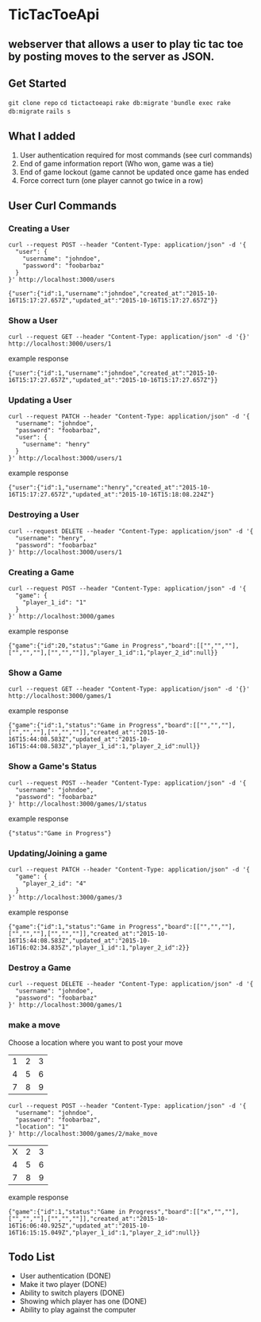# TicTacToeApi

## webserver that allows a user to play tic tac toe by posting moves to the server as JSON.

## Get Started
`git clone repo`
`cd tictactoeapi`
`rake db:migrate`
`'bundle exec rake db:migrate`
`rails s`

## What I added
1. User authentication required for most commands (see curl commands)
2. End of game information report (Who won, game was a tie)
3. End of game lockout (game cannot be updated once game has ended
4. Force correct turn (one player cannot go twice in a row)


## User Curl Commands

### Creating a User

```
curl --request POST --header "Content-Type: application/json" -d '{
  "user": {
    "username": "johndoe",
    "password": "foobarbaz"
  }
}' http://localhost:3000/users
```

```
{"user":{"id":1,"username":"johndoe","created_at":"2015-10-16T15:17:27.657Z","updated_at":"2015-10-16T15:17:27.657Z"}}
```

### Show a User

```
curl --request GET --header "Content-Type: application/json" -d '{}' http://localhost:3000/users/1
```

example response
```
{"user":{"id":1,"username":"johndoe","created_at":"2015-10-16T15:17:27.657Z","updated_at":"2015-10-16T15:17:27.657Z"}}
```


### Updating a User

```
curl --request PATCH --header "Content-Type: application/json" -d '{
  "username": "johndoe",
  "password": "foobarbaz",
  "user": {
    "username": "henry"
  }
}' http://localhost:3000/users/1
```

example response
```
{"user":{"id":1,"username":"henry","created_at":"2015-10-16T15:17:27.657Z","updated_at":"2015-10-16T15:18:08.224Z"}
```

### Destroying a User

```
curl --request DELETE --header "Content-Type: application/json" -d '{
  "username": "henry",
  "password": "foobarbaz"
}' http://localhost:3000/users/1
```

### Creating a Game

```
curl --request POST --header "Content-Type: application/json" -d '{
  "game": {
    "player_1_id": "1"
  }
}' http://localhost:3000/games
```

example response
```
{"game":{"id":20,"status":"Game in Progress","board":[["","",""],["","",""],["","",""]],"player_1_id":1,"player_2_id":null}}
```

### Show a Game

```
curl --request GET --header "Content-Type: application/json" -d '{}' http://localhost:3000/games/1
```

example response
```
{"game":{"id":1,"status":"Game in Progress","board":[["","",""],["","",""],["","",""]],"created_at":"2015-10-16T15:44:08.583Z","updated_at":"2015-10-16T15:44:08.583Z","player_1_id":1,"player_2_id":null}}
```

### Show a Game's Status

```
curl --request POST --header "Content-Type: application/json" -d '{
  "username": "johndoe",
  "password": "foobarbaz"
}' http://localhost:3000/games/1/status
```

example response
```
{"status":"Game in Progress"}
```

### Updating/Joining a game

```
curl --request PATCH --header "Content-Type: application/json" -d '{
  "game": {
    "player_2_id": "4"
  }
}' http://localhost:3000/games/3
```

example response
```
{"game":{"id":1,"status":"Game in Progress","board":[["","",""],["","",""],["","",""]],"created_at":"2015-10-16T15:44:08.583Z","updated_at":"2015-10-16T16:02:34.835Z","player_1_id":1,"player_2_id":2}}
```

### Destroy a Game

```
curl --request DELETE --header "Content-Type: application/json" -d '{
  "username": "johndoe",
  "password": "foobarbaz"
}' http://localhost:3000/games/1
```


### make a move

Choose a location where you want to post your move

<table>
  <tr>
    <td>1</td>
    <td>2</td>
    <td>3</td>
  </tr>
  <tr>
    <td>4</td>
    <td>5</td>
    <td>6</td>
  </tr>
  <tr>
    <td>7</td>
    <td>8</td>
    <td>9</td>
  </tr>
</table>

```
curl --request POST --header "Content-Type: application/json" -d '{
  "username": "johndoe",
  "password": "foobarbaz",
  "location": "1"
}' http://localhost:3000/games/2/make_move
```

<table>
  <tr>
    <td>X</td>
    <td>2</td>
    <td>3</td>
  </tr>
  <tr>
    <td>4</td>
    <td>5</td>
    <td>6</td>
  </tr>
  <tr>
    <td>7</td>
    <td>8</td>
    <td>9</td>
  </tr>
</table>

example response

```
{"game":{"id":1,"status":"Game in Progress","board":[["x","",""],["","",""],["","",""]],"created_at":"2015-10-16T16:06:40.925Z","updated_at":"2015-10-16T16:15:15.049Z","player_1_id":1,"player_2_id":null}}
```

## Todo List
 - User authentication (DONE)
 - Make it two player (DONE)
 - Ability to switch players (DONE)
 - Showing which player has one (DONE)
 - Ability to play against the computer
